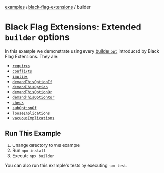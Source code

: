 [examples][1] / [black-flag-extensions][2] / builder

# Black Flag Extensions: Extended `builder` options

In this example we demonstrate using every [builder `opt`][3] introduced by
Black Flag Extensions. They are:

- [`requires`][4]
- [`conflicts`][5]
- [`implies`][6]
- [`demandThisOptionIf`][7]
- [`demandThisOption`][8]
- [`demandThisOptionOr`][9]
- [`demandThisOptionXor`][10]
- [`check`][11]
- [`subOptionOf`][12]
- [`looseImplications`][13]
- [`vacuousImplications`][14]

## Run This Example

1. Change directory to this example
2. Run `npm install`
3. Execute `npx builder`

You can also run this example's tests by executing `npm test`.

[1]: ../../README.md
[2]: ../README.md
[3]: ../../../packages/extensions/README.md#new-option-configuration-keys
[4]: ../../../packages/extensions/README.md#requires
[5]: ../../../packages/extensions/README.md#conflicts
[6]: ../../../packages/extensions/README.md#implies
[7]: ../../../packages/extensions/README.md#demandthisoptionif
[8]: ../../../packages/extensions/README.md#demandthisoption
[9]: ../../../packages/extensions/README.md#demandthisoptionor
[10]: ../../../packages/extensions/README.md#demandthisoptionxor
[11]: ../../../packages/extensions/README.md#check
[12]: ../../../packages/extensions/README.md#suboptionof
[13]: ../../../packages/extensions/README.md#looseimplications
[14]: ../../../packages/extensions/README.md#vacuousimplications

